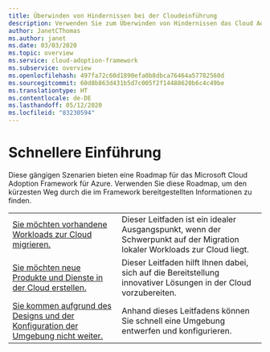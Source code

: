 ```yaml
---
title: Überwinden von Hindernissen bei der Cloudeinführung
description: Verwenden Sie zum Überwinden von Hindernissen das Cloud Adoption Framework. Diese Szenarien bieten eine Roadmap für das Cloud Adoption Framework.
author: JanetCThomas
ms.author: janet
ms.date: 03/03/2020
ms.topic: overview
ms.service: cloud-adoption-framework
ms.subservice: overview
ms.openlocfilehash: 497fa72c60d1890efa0b8dbca76464a57782560d
ms.sourcegitcommit: 60d8b863d431b5d7c005f2f14488620b6c4c49be
ms.translationtype: HT
ms.contentlocale: de-DE
ms.lasthandoff: 05/12/2020
ms.locfileid: "83230594"
---
```

# <a name="accelerate-adoption"></a>Schnellere Einführung

Diese gängigen Szenarien bieten eine Roadmap für das Microsoft Cloud Adoption Framework für Azure. Verwenden Sie diese Roadmap, um den kürzesten Weg durch die im Framework bereitgestellten Informationen zu finden.

|                                                                                     |                                                                                                                                |
|-------------------------------------------------------------------------------------|--------------------------------------------------------------------------------------------------------------------------------|
| [Sie möchten vorhandene Workloads zur Cloud migrieren.](./migrate.md)                   | Dieser Leitfaden ist ein idealer Ausgangspunkt, wenn der Schwerpunkt auf der Migration lokaler Workloads zur Cloud liegt. |
| [Sie möchten neue Produkte und Dienste in der Cloud erstellen.](./innovate.md)             | Dieser Leitfaden hilft Ihnen dabei, sich auf die Bereitstellung innovativer Lösungen in der Cloud vorzubereiten.                                       |
| [Sie kommen aufgrund des Designs und der Konfiguration der Umgebung nicht weiter.](./design-and-configuration.md) | Anhand dieses Leitfadens können Sie schnell eine Umgebung entwerfen und konfigurieren.                                           |
